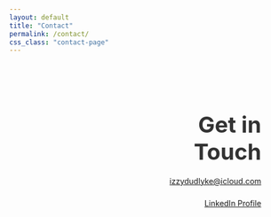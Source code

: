 ```yaml
---
layout: default
title: "Contact"
permalink: /contact/
css_class: "contact-page"
---
```


<style>
  /* Container for contact information */
  .contact-page-container {
    display: flex;
    align-items: center; /* Align items vertically */
    justify-content: space-between; /* Spread content */
    width: 80%;
    margin: 0 auto;
    padding: 2rem 0;
  }

  /* Profile image styling */
  .profile-image {
    width: 150px;
    height: 150px;
    border-radius: 50%;
    background-size: cover;
    background-position: center;
    background-image: url("/assets/images/IMG_5332.jpeg"); /* Ensure the file path is correct */
    flex-shrink: 0;
  }

  /* Contact information container */
  .contact-info {
    text-align: right;
    flex-grow: 1;
    margin-left: 2rem;
  }

  /* Title styling */
  .contact-info h1 {
    font-size: 2.5rem;
    margin-bottom: 1rem;
    color: #333;
  }

  /* Contact item wrapper */
  .contact-item {
    display: flex;
    align-items: center;
    justify-content: flex-end;
    gap: 1rem;
    margin-bottom: 1rem;
  }

  /* Contact icon */
  .contact-icon {
    width: 24px;
    height: 24px;
    background-size: cover;
    background-position: center;
    flex-shrink: 0;
  }

  .contact-email {
    background-image: url("/assets/icons/github.svg");
  }

  .contact-linkedin {
    background-image: url("/assets/icons/linkedin.svg");
  }

  /* Contact details text */
  .contact-details a {
    font-size: 1.2rem;
    color: #0077b5;
    text-decoration: none;
    font-weight: bold;
  }

  .contact-details a:hover {
    text-decoration: underline;
  }

  /* Responsive adjustments */
  @media (max-width: 768px) {
    .contact-page-container {
      flex-direction: column;
      align-items: center;
    }

    .contact-info {
      text-align: center;
      margin-left: 0;
    }

    .contact-item {
      justify-content: center;
    }
  }
</style>

<div class="contact-page-container">
  <!-- Profile Image -->
  <div class="profile-image"></div>

  <!-- Contact Info -->
  <div class="contact-info">
    <h1>Get in Touch</h1>
    <div class="contact-item">
      <div class="contact-icon contact-email"></div>
      <a href="mailto:izzydudlyke@icloud.com">izzydudlyke@icloud.com</a>
    </div>
    <div class="contact-item">
      <div class="contact-icon contact-linkedin"></div>
      <a href="https://www.linkedin.com/in/isabel-dudlyke/" target="_blank">LinkedIn Profile</a>
    </div>
  </div>
</div>
